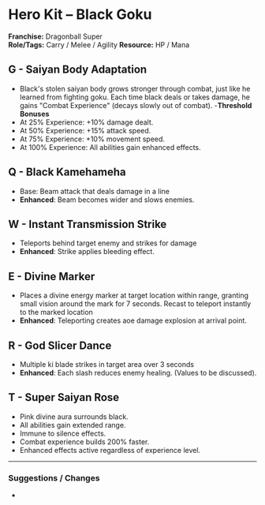 # Hero Kit – Black Goku

**Franchise:** Dragonball Super  
**Role/Tags:** Carry /  Melee / Agility
**Resource:** HP / Mana


## G - Saiyan Body Adaptation
- Black's stolen saiyan body grows stronger through combat, just like he learned from fighting goku. Each time black deals or takes damage, he gains "Combat Experience" (decays slowly out of combat).
-**Threshold Bonuses**
- At 25% Experience: +10% damage dealt.
- At 50% Experience: +15% attack speed.
- At 75% Experience: +10% movement speed.
- At 100% Experience: All abilities gain enhanced effects.

## Q - Black Kamehameha
- Base: Beam attack that deals damage in a line
- **Enhanced**: Beam becomes wider and slows enemies.

## W - Instant Transmission Strike
- Teleports behind target enemy and strikes for damage
- **Enhanced**: Strike applies bleeding effect.

## E - Divine Marker
- Places a divine energy marker at target location within range, granting small vision around the mark for 7 seconds. Recast to teleport instantly to the marked location
- **Enhanced**: Teleporting creates aoe damage explosion at arrival point.

## R - God Slicer Dance  
- Multiple ki blade strikes in target area over 3 seconds
- **Enhanced**: Each slash reduces enemy healing. (Values to be discussed).

## T - Super Saiyan Rose 
- Pink divine aura surrounds black.
- All abilities gain extended range.
- Immune to silence effects.
- Combat experience builds 200% faster.
- Enhanced effects active regardless of experience level.

---

### Suggestions / Changes
- <your notes here>

